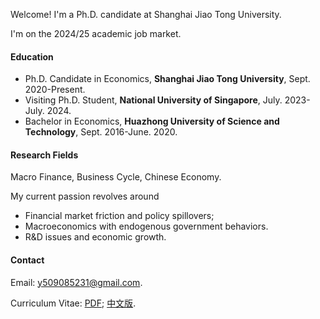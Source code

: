 Welcome! I'm a Ph.D. candidate at Shanghai Jiao Tong University. 

I'm on the 2024/25 academic job market.

#### Education
* Ph.D. Candidate in Economics, **Shanghai Jiao Tong University**, Sept. 2020-Present.
* Visiting Ph.D. Student, **National University of Singapore**, July. 2023-July. 2024.
* Bachelor in Economics, **Huazhong University of Science and Technology**,  Sept. 2016-June. 2020.
 
#### Research Fields
Macro Finance, Business Cycle, Chinese Economy.

My current passion revolves around 
* Financial market friction and policy spillovers; 
* Macroeconomics with endogenous government behaviors.
* R&D issues and economic growth. 

#### Contact<p id="contact-info"></p>

Email: [y509085231@gmail.com](mailto:y509085231@gmail.com).

Curriculum Vitae:   [PDF](https://yjx-econ.github.io/mypage/static/assets/CV_Jinxiang_Yu.pdf); [中文版](https://yjx-econ.github.io/mypage/static/assets/CV_Jinxiang_Yu_CN.pdf).
